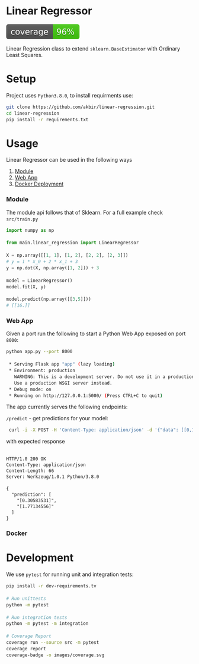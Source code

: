 # Linear Regressor

![CoverageBade](images/coverage.svg)

Linear Regression class to extend `sklearn.BaseEstimator` with Ordinary Least Squares.

# Setup

Project uses `Python3.8.0`, to install requirments use:

```bash
git clone https://github.com/akbir/linear-regression.git
cd linear-regression
pip install -r requirements.txt
```

# Usage

Linear Regressor can be used in the following ways

1. [Module](#module)
2. [Web App](#web-app)
3. [Docker Deployment](#Docker)


### Module

The module api follows that of Sklearn. For a full example check `src/train.py`
```python
import numpy as np

from main.linear_regression import LinearRegressor

X = np.array([[1, 1], [1, 2], [2, 2], [2, 3]])
# y = 1 * x_0 + 2 * x_1 + 3
y = np.dot(X, np.array([1, 2])) + 3

model = LinearRegressor()
model.fit(X, y)

model.predict(np.array([[3,5]]))
# [[16.]]
```

### Web App

Given a port run the following to start a Python Web App exposed on port `8000`:

```bash
python app.py --port 8000 

 * Serving Flask app "app" (lazy loading)
 * Environment: production
   WARNING: This is a development server. Do not use it in a production deployment.
   Use a production WSGI server instead.
 * Debug mode: on
 * Running on http://127.0.0.1:5000/ (Press CTRL+C to quit)
```
The app currently serves the following endpoints:
 
`/predict` - get predictions for your model:

```bash
 curl -i -X POST -H 'Content-Type: application/json' -d '{"data": [[0,1],[2,3]]}' http://127.0.0.1:5000/predict
```

with expected response

```

HTTP/1.0 200 OK
Content-Type: application/json
Content-Length: 66
Server: Werkzeug/1.0.1 Python/3.8.0

{
  "prediction": [
    "[0.30583531]", 
    "[1.77134556]"
  ]
}

```

### Docker




# Development

We use `pytest` for running unit and integration tests:

```bash
pip install -r dev-requirements.tv

# Run unittests
python -m pytest

# Run integration tests
python -m pytest -m integration

# Coverage Report
coverage run --source src -m pytest
coverage report
coverage-badge -o images/coverage.svg
```